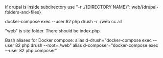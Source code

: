 if drupal is inside subdirectory use "-r ./{DIRECTORY NAME}":
web/{drupal-folders-and-files}

docker-compose exec --user 82 php drush -r ./web cc all


"web" is site folder.
There should be index.php

Bash aliases for Docker compose:
alias d-drush="docker-compose exec --user 82 php drush --root=./web"
alias d-composer="docker-compose exec --user 82 php composer"
